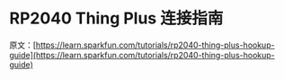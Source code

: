 # RP2040 Thing Plus 连接指南

原文：[https://learn.sparkfun.com/tutorials/rp2040-thing-plus-hookup-guide](https://learn.sparkfun.com/tutorials/rp2040-thing-plus-hookup-guide)